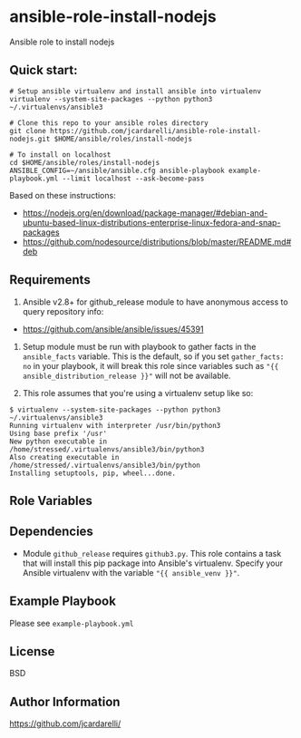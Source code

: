 # ansible-role-install-nodejs
Ansible role to install nodejs

## Quick start:

```
# Setup ansible virtualenv and install ansible into virtualenv
virtualenv --system-site-packages --python python3 ~/.virtualenvs/ansible3

# Clone this repo to your ansible roles directory
git clone https://github.com/jcardarelli/ansible-role-install-nodejs.git $HOME/ansible/roles/install-nodejs

# To install on localhost
cd $HOME/ansible/roles/install-nodejs
ANSIBLE_CONFIG=~/ansible/ansible.cfg ansible-playbook example-playbook.yml --limit localhost --ask-become-pass
```


Based on these instructions:
- https://nodejs.org/en/download/package-manager/#debian-and-ubuntu-based-linux-distributions-enterprise-linux-fedora-and-snap-packages
- https://github.com/nodesource/distributions/blob/master/README.md#deb

## Requirements

1. Ansible v2.8+ for github_release module to have anonymous access to query repository info:

- https://github.com/ansible/ansible/issues/45391

1. Setup module must be run with playbook to gather facts in the `ansible_facts` variable. This is the default, so if you set `gather_facts: no` in your playbook, it will break this role since variables such as `"{{ ansible_distribution_release }}"` will not be available.

1. This role assumes that you're using a virtualenv setup like so:
```
$ virtualenv --system-site-packages --python python3 ~/.virtualenvs/ansible3
Running virtualenv with interpreter /usr/bin/python3
Using base prefix '/usr'
New python executable in /home/stressed/.virtualenvs/ansible3/bin/python3
Also creating executable in /home/stressed/.virtualenvs/ansible3/bin/python
Installing setuptools, pip, wheel...done.
```

## Role Variables

## Dependencies

- Module `github_release` requires `github3.py`. This role contains a task that will install this pip package into Ansible's virtualenv. Specify your Ansible virtualenv with the variable `"{{ ansible_venv }}"`.


## Example Playbook

Please see `example-playbook.yml`

## License

BSD

## Author Information

https://github.com/jcardarelli/

